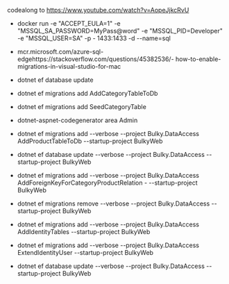 codealong to https://www.youtube.com/watch?v=AopeJjkcRvU

- docker run -e "ACCEPT_EULA=1" -e "MSSQL_SA_PASSWORD=MyPass@word" -e "MSSQL_PID=Developer" -e "MSSQL_USER=SA" -p - 1433:1433 -d --name=sql
 
- mcr.microsoft.com/azure-sql-edgehttps://stackoverflow.com/questions/45382536/- how-to-enable-migrations-in-visual-studio-for-mac

- dotnet ef database update
- dotnet ef migrations add AddCategoryTableToDb
- dotnet ef migrations add SeedCategoryTable
- dotnet-aspnet-codegenerator area Admin
- dotnet ef migrations add --verbose --project Bulky.DataAccess AddProductTableToDb --startup-project BulkyWeb

- dotnet ef database update --verbose --project Bulky.DataAccess --startup-project BulkyWeb
- dotnet ef migrations add --verbose --project Bulky.DataAccess AddForeignKeyForCategoryProductRelation - --startup-project BulkyWeb
- dotnet ef migrations remove --verbose --project Bulky.DataAccess --startup-project BulkyWeb
- dotnet ef migrations add --verbose --project Bulky.DataAccess AddIdentityTables --startup-project BulkyWeb
- dotnet ef migrations add --verbose --project Bulky.DataAccess ExtendIdentityUser --startup-project BulkyWeb
- dotnet ef database update --verbose --project Bulky.DataAccess --startup-project BulkyWeb
